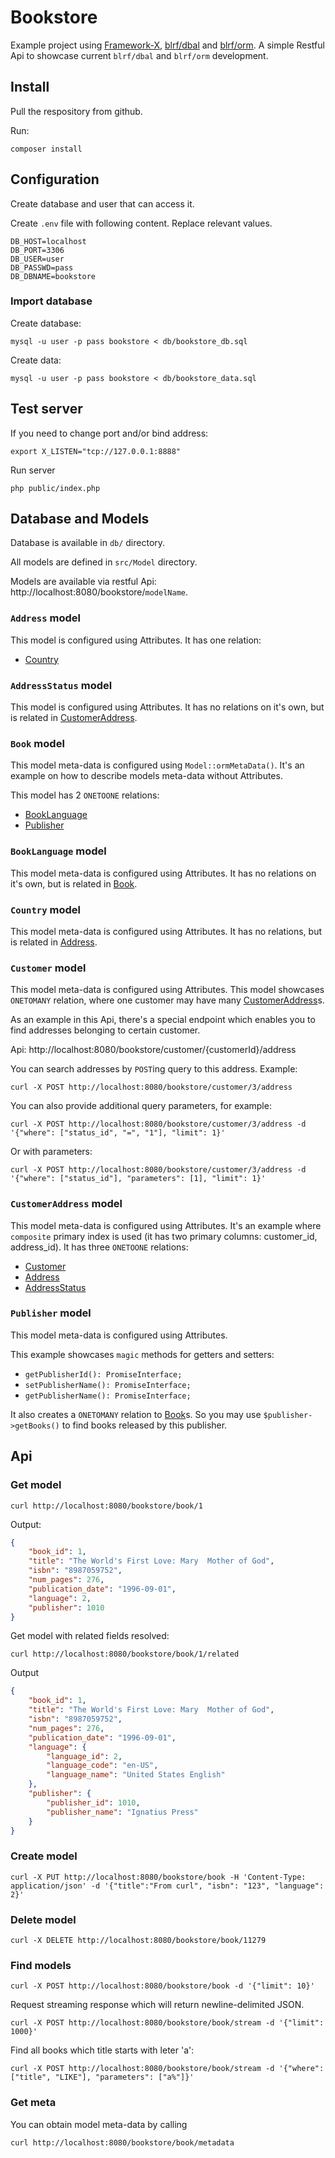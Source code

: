 # Bookstore

Example project using [Framework-X](https://github.com/clue/framework-x/), [blrf/dbal](https://github.com/dmarkic/dbal) and [blrf/orm](https://github.com/dmarkic/orm).
A simple Restful Api to showcase current `blrf/dbal` and `blrf/orm` development.

## Install

Pull the respository from github.

Run:

```
composer install
```

## Configuration

Create database and user that can access it.

Create `.env` file with following content. Replace relevant values.

```
DB_HOST=localhost
DB_PORT=3306
DB_USER=user
DB_PASSWD=pass
DB_DBNAME=bookstore
```

### Import database

Create database:

```
mysql -u user -p pass bookstore < db/bookstore_db.sql
```

Create data:

```
mysql -u user -p pass bookstore < db/bookstore_data.sql
```

## Test server

If you need to change port and/or bind address:

```
export X_LISTEN="tcp://127.0.0.1:8888"
```

Run server

```
php public/index.php
```

## Database and Models

Database is available in `db/` directory.

All models are defined in `src/Model` directory.

Models are available via restful Api: http://localhost:8080/bookstore/`modelName`.

### `Address` model

This model is configured using Attributes. It has one relation:

- [Country](#country-model)

### `AddressStatus` model

This model is configured using Attributes. It has no relations on it's own, but is related in [CustomerAddress](#customeraddress-model).

### `Book` model

This model meta-data is configured using `Model::ormMetaData()`. It's an example on how to describe models meta-data without Attributes.

This model has 2 `ONETOONE` relations:

- [BookLanguage](#booklanguage-model)
- [Publisher](#publisher-model)

### `BookLanguage` model

This model meta-data is configured using Attributes. It has no relations on it's own, but is related in [Book](#book-model).

### `Country` model

This model meta-data is configured using Attributes. It has no relations, but is related in [Address](#address-model).

### `Customer` model

This model meta-data is configured using Attributes. This model showcases `ONETOMANY` relation, where one customer may have many [CustomerAddress](#address-model)s.

As an example in this Api, there's a special endpoint which enables you to find addresses belonging to certain customer.

Api: http://localhost:8080/bookstore/customer/{customerId}/address

You can search addresses by `POST`ing query to this address. Example:

```
curl -X POST http://localhost:8080/bookstore/customer/3/address 
```

You can also provide additional query parameters, for example:

```
curl -X POST http://localhost:8080/bookstore/customer/3/address -d '{"where": ["status_id", "=", "1"], "limit": 1}'
```

Or with parameters:

```
curl -X POST http://localhost:8080/bookstore/customer/3/address -d '{"where": ["status_id"], "parameters": [1], "limit": 1}'
```

### `CustomerAddress` model

This model meta-data is configured using Attributes. It's an example where `composite` primary index is used (it has two primary columns: customer_id, address_id).
It has three `ONETOONE` relations:

- [Customer](#customer-model)
- [Address](#address-model)
- [AddressStatus](#addressstatus-model)

### `Publisher` model

This model meta-data is configured using Attributes.

This example showcases `magic` methods for getters and setters:

- `getPublisherId(): PromiseInterface;`
- `setPublisherName(): PromiseInterface;`
- `getPublisherName(): PromiseInterface;`

It also creates a `ONETOMANY` relation to [Book](#book-model)s. So you may use `$publisher->getBooks()` to find books released by this publisher.

## Api

### Get model

```
curl http://localhost:8080/bookstore/book/1
```

Output:

```json
{
    "book_id": 1,
    "title": "The World's First Love: Mary  Mother of God",
    "isbn": "8987059752",
    "num_pages": 276,
    "publication_date": "1996-09-01",
    "language": 2,
    "publisher": 1010
}
```

Get model with related fields resolved:

```
curl http://localhost:8080/bookstore/book/1/related
```

Output

```json
{
    "book_id": 1,
    "title": "The World's First Love: Mary  Mother of God",
    "isbn": "8987059752",
    "num_pages": 276,
    "publication_date": "1996-09-01",
    "language": {
        "language_id": 2,
        "language_code": "en-US",
        "language_name": "United States English"
    },
    "publisher": {
        "publisher_id": 1010,
        "publisher_name": "Ignatius Press"
    }
}
```

### Create model

```
curl -X PUT http://localhost:8080/bookstore/book -H 'Content-Type: application/json' -d '{"title":"From curl", "isbn": "123", "language": 2}'
```

### Delete model

```
curl -X DELETE http://localhost:8080/bookstore/book/11279
```

### Find models


```
curl -X POST http://localhost:8080/bookstore/book -d '{"limit": 10}'
```

Request streaming response which will return newline-delimited JSON.

```
curl -X POST http://localhost:8080/bookstore/book/stream -d '{"limit": 1000}'
```

Find all books which title starts with leter 'a':

```
curl -X POST http://localhost:8080/bookstore/book/stream -d '{"where": ["title", "LIKE"], "parameters": ["a%"]}'
```

### Get meta

You can obtain model meta-data by calling

```
curl http://localhost:8080/bookstore/book/metadata
```
